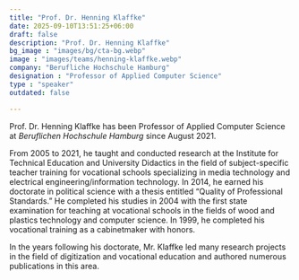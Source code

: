 ```yaml
---
title: "Prof. Dr. Henning Klaffke"
date: 2025-09-10T13:51:25+06:00
draft: false
description: "Prof. Dr. Henning Klaffke"
bg_image : "images/bg/cta-bg.webp"
image : "images/teams/henning-klaffke.webp"
company: "Berufliche Hochschule Hamburg"
designation : "Professor of Applied Computer Science"
type : "speaker"
outdated: false

---
```


Prof. Dr. Henning Klaffke has been Professor of Applied Computer Science at *Beruflichen Hochschule Hamburg* since August 2021. 

From 2005 to 2021, he taught and conducted research at the Institute for Technical Education and University Didactics in the field of subject-specific teacher training for vocational schools specializing in media technology and electrical engineering/information technology. In 2014, he earned his doctorate in political science with a thesis entitled “Quality of Professional Standards.” He completed his studies in 2004 with the first state examination for teaching at vocational schools in the fields of wood and plastics technology and computer science. In 1999, he completed his vocational training as a cabinetmaker with honors. 

In the years following his doctorate, Mr. Klaffke led many research projects in the field of digitization and vocational education and authored numerous publications in this area.
